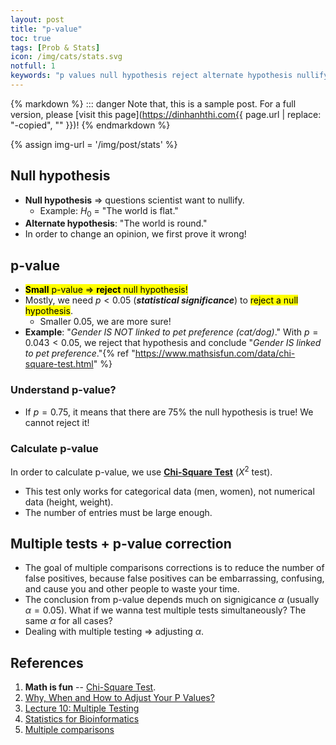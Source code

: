 ```yaml
---
layout: post
title: "p-value"
toc: true
tags: [Prob & Stats]
icon: /img/cats/stats.svg
notfull: 1
keywords: "p values null hypothesis reject alternate hypothesis nullify Chi-Square Test statistical significance multiple testing multiple comparison problem correction multiple testing multiple tests multipletests"
---
```


{% markdown %}
::: danger
Note that, this is a sample post. For a full version, please [visit this page](https://dinhanhthi.com{{ page.url | replace: "-copied", "" }})!
{% endmarkdown %}

{% assign img-url = '/img/post/stats' %}

## Null hypothesis

- **Null hypothesis** ⇒ questions scientist want to nullify.
  - Example: $H_0$ = "The world is flat."
- **Alternate hypothesis**: "The world is round."
- In order to change an opinion, we first prove it wrong!

## p-value

- <mark markdown="span">**Small** p-value ⇒ **reject** null hypothesis!</mark>
- Mostly, we need $p<0.05$ (**_statistical significance_**) to <mark>reject a null hypothesis</mark>.
  - Smaller $0.05$, we are more sure!
- **Example**: "_Gender IS NOT linked to pet preference (cat/dog)_." With $p=0.043<0.05$, we reject that hypothesis and conclude "_Gender IS linked to pet preference_."{% ref "https://www.mathsisfun.com/data/chi-square-test.html" %}

### Understand p-value?

- If $p=0.75$, it means that there are $75\%$ the null hypothesis is true! We cannot reject it!

### Calculate p-value

In order to calculate p-value, we use [**Chi-Square Test**](https://www.mathsisfun.com/data/chi-square-test.html) ($X^2$ test).

- This test only works for categorical data (men, women), not numerical data (height, weight).
- The number of entries must be large enough.

## Multiple tests + p-value correction

- The goal of multiple comparisons corrections is to reduce the number of false positives, because false positives can be embarrassing, confusing, and cause you and other people to waste your time.
- The conclusion from p-value depends much on signigicance $\alpha$ (usually $\alpha=0.05$). What if we wanna test multiple tests simultaneously? The same $\alpha$ for all cases?
- Dealing with multiple testing $\Rightarrow$ adjusting $\alpha$.

## References

1. **Math is fun** -- [Chi-Square Test](https://www.mathsisfun.com/data/chi-square-test.html).
2. [Why, When and How to Adjust Your P Values?](https://www.ncbi.nlm.nih.gov/pmc/articles/PMC6099145/)
3. [Lecture 10: Multiple Testing](https://www.gs.washington.edu/academics/courses/akey/56008/lecture/lecture10.pdf)
4. [Statistics for Bioinformatics](https://www.stat.berkeley.edu/~mgoldman/Section0402.pdf)
5. [Multiple comparisons](http://www.biostathandbook.com/multiplecomparisons.html)